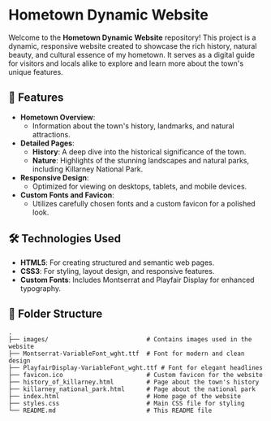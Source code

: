 # Hometown Dynamic Website

Welcome to the **Hometown Dynamic Website** repository! This project is a dynamic, responsive website created to showcase the rich history, natural beauty, and cultural essence of my hometown. It serves as a digital guide for visitors and locals alike to explore and learn more about the town's unique features.

## 🌟 Features

- **Hometown Overview**:
  - Information about the town's history, landmarks, and natural attractions.
- **Detailed Pages**:
  - **History**: A deep dive into the historical significance of the town.
  - **Nature**: Highlights of the stunning landscapes and natural parks, including Killarney National Park.
- **Responsive Design**:
  - Optimized for viewing on desktops, tablets, and mobile devices.
- **Custom Fonts and Favicon**:
  - Utilizes carefully chosen fonts and a custom favicon for a polished look.

## 🛠️ Technologies Used

- **HTML5**: For creating structured and semantic web pages.
- **CSS3**: For styling, layout design, and responsive features.
- **Custom Fonts**: Includes Montserrat and Playfair Display for enhanced typography.

## 📂 Folder Structure

```plaintext
.
├── images/                           # Contains images used in the website
├── Montserrat-VariableFont_wght.ttf  # Font for modern and clean design
├── PlayfairDisplay-VariableFont_wght.ttf # Font for elegant headlines
├── favicon.ico                       # Custom favicon for the website
├── history_of_killarney.html         # Page about the town's history
├── killarney_national_park.html      # Page about the national park
├── index.html                        # Home page of the website
├── styles.css                        # Main CSS file for styling
└── README.md                         # This README file
